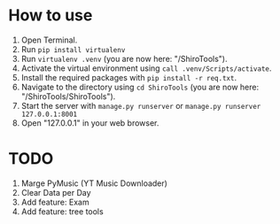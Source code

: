 # How to use

1. Open Terminal.
2. Run `pip install virtualenv`
3. Run `virtualenv .venv` (you are now here: "/ShiroTools").
4. Activate the virtual environment using `call .venv/Scripts/activate`.
5. Install the required packages with `pip install -r req.txt`.
6. Navigate to the directory using `cd ShiroTools` (you are now here: "/ShiroTools/ShiroTools").
7. Start the server with `manage.py runserver` or `manage.py runserver 127.0.0.1:8001`
8. Open "127.0.0.1" in your web browser.

# TODO

1. Marge PyMusic (YT Music Downloader)
2. Clear Data per Day
3. Add feature: Exam
4. Add feature: tree tools